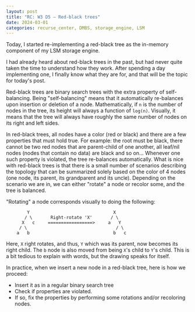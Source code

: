 ```yaml
---
layout: post
title: "RC: W3 D5 — Red-black trees"
date: 2024-03-01
categories: recurse_center, DMBS, storage_engine, LSM
---
```


Today, I started re-implementing a red-black tree as the in-memory component of my LSM storage engine.

I had already heard about red-black trees in the past, but had never quite taken the time to understand how they work.
After spending a day implementing one, I finally know what they are for, and that will be the topic for today's post.

Red-black trees are binary search trees with the extra property of self-balancing.
Being "self-balancing" means that it automatically re-balances upon insertion or deletion of a node.
Mathematically, if `n` is the number of nodes in the tree, its height will always a function of `log(n)`.
Visually, it means that the tree will always have roughly the same number of nodes on its right and left sides.

In red-black trees, all nodes have a color (red or black) and there are a few properties that must hold true. For
example: the root must be black, there cannot be two red nodes that are parent-child of one another, all leaf/nil nodes
(nodes that contain no data) are black and so on...
Whenever one such property is violated, the tree re-balances automatically.
What is nice with red-black trees is that there is a small number of scenarios describing the topology that can be
summarized solely based on the color of 4 nodes (one node, its parent, its grandparent and its uncle). Depending on the
scenario we are in, we can either "rotate" a node or recolor some, and the tree is balanced.

"Rotating" a node corresponds visually to doing the following:

```text
        Y                                X
       / \       Right-rotate 'X'       / \
      X   c     =================>     a   Y
     / \                                  / \
    a   b                                b   c
```

Here, `X` right rotates, and thus, `Y` which was its parent, now becomes its right child. The `b` node is also moved
from being `X`'s child to `Y`'s child. This is a bit tedious to explain with words, but the drawing speaks for itself.

In practice, when we insert a new node in a red-black tree, here is how we proceed:

- Insert it as in a regular binary search tree
- Check if properties are violated.
- If so, fix the properties by performing some rotations and/or recoloring nodes. 
